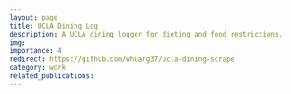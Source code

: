 ```yaml
---
layout: page
title: UCLA Dining Log
description: A UCLA dining logger for dieting and food restrictions.
img:
importance: 4
redirect: https://github.com/whuang37/ucla-dining-scrape
category: work
related_publications:
---
```

